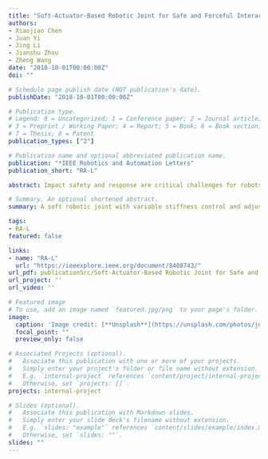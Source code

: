 ```yaml
---
title: "Soft-Actuator-Based Robotic Joint for Safe and Forceful Interaction With Controllable Impact Response"
authors:
- Xiaojiao Chen
- Juan Yi
- Jing Li
- Jianshu Zhou
- Zheng Wang
date: "2018-10-01T00:00:00Z"
doi: ""

# Schedule page publish date (NOT publication's date).
publishDate: "2018-10-01T00:00:00Z"

# Publication type.
# Legend: 0 = Uncategorized; 1 = Conference paper; 2 = Journal article;
# 3 = Preprint / Working Paper; 4 = Report; 5 = Book; 6 = Book section;
# 7 = Thesis; 8 = Patent
publication_types: ["2"]

# Publication name and optional abbreviated publication name.
publication: "*IEEE Robotics and Automation Letters"
publication_short: "RA-L"

abstract: Impact safety and response are critical challenges for robots working under dynamic environments and with close proximity to humans. State-of-the-art rigid robots and soft robots both have limitations and tradeoffs due to their characteristics. In this letter, we introduced a hybrid-antagonistic-pneumatic joint (HAP-joint) with soft actuators and rigid structures, achieving safe and forceful interaction. Due to the hybrid approach and the wide working range of the proprietary soft actuators, the HAP-joint could achieve controllable impact responses both predetermined by control parameters and regulated online by real-time feedback. The design, modeling, control, and experimental validation of HAP-joint are presented in detail. Based on the excellent features and performances of HAP-joint, a controller framework is formulated on impact response shaping, combining passive compliance, and online regulating. The controller could achieve both excellent tracking behavior while handling accidental impacts following a desired manner, demonstrating the vast potentials of soft robots for safe and forceful interactive tasks toward various applications.

# Summary. An optional shortened abstract.
summary: A soft robotic joint with variable stiffness control and adjustable collision response.

tags:
- RA-L
featured: false

links:
- name: "RA-L"
  url: "https://ieeexplore.ieee.org/document/8408743/"
url_pdf: publicationSrc/Soft-Actuator-Based Robotic Joint for Safe and Forceful Interaction With Controllable Impact Response.pdf
url_project: ''
url_video: ''

# Featured image
# To use, add an image named `featured.jpg/png` to your page's folder. 
image:
  caption: 'Image credit: [**Unsplash**](https://unsplash.com/photos/jdD8gXaTZsc)'
  focal_point: ""
  preview_only: false

# Associated Projects (optional).
#   Associate this publication with one or more of your projects.
#   Simply enter your project's folder or file name without extension.
#   E.g. `internal-project` references `content/project/internal-project/index.md`.
#   Otherwise, set `projects: []`.
projects: internal-project

# Slides (optional).
#   Associate this publication with Markdown slides.
#   Simply enter your slide deck's filename without extension.
#   E.g. `slides: "example"` references `content/slides/example/index.md`.
#   Otherwise, set `slides: ""`.
slides: ""
---
```


